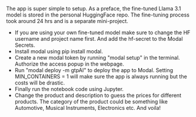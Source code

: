 The app is super simple to setup. As a preface, the fine-tuned Llama 3.1 model is stored in the personal HuggingFace repo. The fine-tuning process took around 24 hrs and is a separate mini-project.
- If you are using your own fine-tuned model make sure to change the HF username and project name first. And add the hf-secret to the Modal Secrets.
- Install modal using pip install modal.
- Create a new modal token by running "modal setup" in the terminal. Authorize the access popup in the webpage.
- Run "modal deploy -m gtpAI" to deploy the app to Modal. Setting MIN_CONTAINERS = 1 will make sure the app is always running but the costs will be drastic.
- Finally run the notebook code using Jupyter.
- Change the product and description to guess the prices for different products. The category of the product could be something like Automotive, Musical Instruments, Electronics etc.
And voila!
